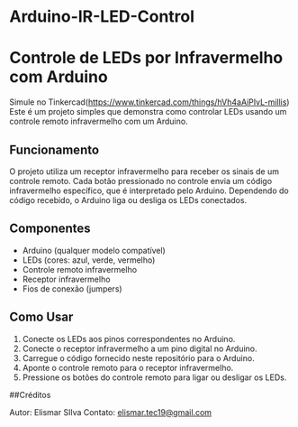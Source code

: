 # Arduino-IR-LED-Control

# Controle de LEDs por Infravermelho com Arduino
Simule no Tinkercad(https://www.tinkercad.com/things/hVh4aAiPIvL-millis)
Este é um projeto simples que demonstra como controlar LEDs usando um controle remoto infravermelho com um Arduino.

## Funcionamento

O projeto utiliza um receptor infravermelho para receber os sinais de um controle remoto. Cada botão pressionado no controle envia um código infravermelho específico, que é interpretado pelo Arduino. Dependendo do código recebido, o Arduino liga ou desliga os LEDs conectados.

## Componentes

- Arduino (qualquer modelo compatível)
- LEDs (cores: azul, verde, vermelho)
- Controle remoto infravermelho
- Receptor infravermelho
- Fios de conexão (jumpers)

## Como Usar

1. Conecte os LEDs aos pinos correspondentes no Arduino.
2. Conecte o receptor infravermelho a um pino digital no Arduino.
3. Carregue o código fornecido neste repositório para o Arduino.
4. Aponte o controle remoto para o receptor infravermelho.
5. Pressione os botões do controle remoto para ligar ou desligar os LEDs.

##Créditos

Autor: Elismar SIlva 
Contato: elismar.tec19@gmail.com  
